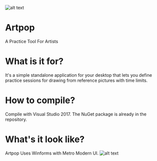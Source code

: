 ![alt text](https://github.com/metalmario971/artpop/blob/master/Rsc/ArtPopLogo128.png)
# Artpop
A Practice Tool For Artists

# What is it for?
It's a simple standalone application for your desktop that lets you define practice sessions 
for drawing from reference pictures with time limits.  

# How to compile?
Compile with Visual Studio 2017.  The NuGet package is already in the repository.

# What's it look like?
Artpop Uses Winforms with Metro Modern UI.
![alt text](https://github.com/metalmario971/artpop/blob/master/Rsc/Artpop_Screenshot.png)
